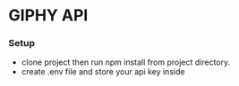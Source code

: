 # GIPHY API

### Setup

- clone project then run npm install from project directory.
- create .env file and store your api key inside
